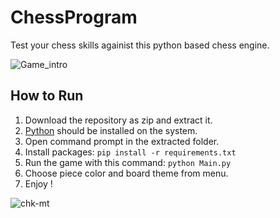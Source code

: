 # ChessProgram

Test your chess skills againist this python based chess engine.

![Game_intro](https://user-images.githubusercontent.com/57285244/221416307-3bc7007a-6816-40d8-a17b-dca38d208045.png)

## How to Run    
1. Download the repository as zip and extract it.    
2. [Python](https://www.python.org/) should be installed on the system.     
3. Open command prompt in the extracted folder.     
4. Install packages: `pip install -r requirements.txt`     
5. Run the game with this command: `python Main.py`     
6. Choose piece color and board theme from menu.     
7. Enjoy !

![chk-mt](https://user-images.githubusercontent.com/57285244/224545877-80248795-bacf-4661-a660-22e43e666791.png)
